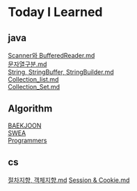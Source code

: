 # Today I Learned

java
---
[Scanner와 BufferedReader.md](https://github.com/sol1101/TIL/blob/1d1ee72157e6526f3e0a06038f60fc659cd1fcc8/java/Scanner%EC%99%80%20BufferedReader.md)<br>
[문자열구분.md](https://github.com/sol1101/TIL/blob/58f41c223a9e0e13e184c9737c86202e2fdba52a/java/%EB%AC%B8%EC%9E%90%EC%97%B4%20%EA%B5%AC%EB%B6%84.md)<br>
[String, StringBuffer, StringBuilder.md](https://github.com/sol1101/TIL/blob/6726c499a5e32c2c6727872c56b7d4f593603e89/java/String,%20StringBuffer,%20StringBuilder.md)<br>
[Collection_list.md](https://github.com/sol1101/TIL/blob/ba4218a9c94dbc85e55d7e7d5b2fb37613c72ced/java/Collection_list.md)<br>
[Collection_Set.md](https://github.com/sol1101/TIL/blob/094058f65ec9d69b0dd1777423b293c0218a4ba2/java/Collection_Set.md)<br>

Algorithm
---
[BAEKJOON](https://github.com/sol1101/TIL/tree/master/src/BAEKJOON)<br>
[SWEA](https://github.com/sol1101/TIL/tree/master/src/SWEA)<br>
[Programmers](https://github.com/sol1101/TIL/tree/master/src/Programmers)<br>

cs
---
[절차지향, 객체지향.md](https://github.com/sol1101/TIL/blob/9cee493793905e2596c52136a64452cae4ebeca2/cs/%EC%A0%88%EC%B0%A8%EC%A7%80%ED%96%A5,%20%EA%B0%9D%EC%B2%B4%EC%A7%80%ED%96%A5.md)
[Session & Cookie.md](https://github.com/sol1101/TIL/blob/57d9c2dce9465d7ae623478c82dd18636c02fdbf/cs/Session%20&%20Cookie.md)
